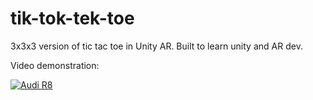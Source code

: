 # tik-tok-tek-toe
3x3x3 version of tic tac toe in Unity AR. Built to learn unity and AR dev.

Video demonstration:


[![Audi R8](http://img.youtube.com/vi/01-FdGS-E2Y/0.jpg)](https://www.youtube.com/watch?v=01-FdGS-E2Y "TTTT Demo")
